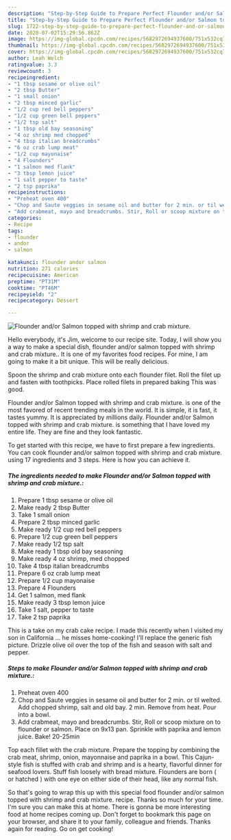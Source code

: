 ```yaml
---
description: "Step-by-Step Guide to Prepare Perfect Flounder and/or Salmon topped with shrimp and crab mixture."
title: "Step-by-Step Guide to Prepare Perfect Flounder and/or Salmon topped with shrimp and crab mixture."
slug: 1722-step-by-step-guide-to-prepare-perfect-flounder-and-or-salmon-topped-with-shrimp-and-crab-mixture
date: 2020-07-02T15:29:56.862Z
image: https://img-global.cpcdn.com/recipes/5682972694937600/751x532cq70/flounder-andor-salmon-topped-with-shrimp-and-crab-mixture-recipe-main-photo.jpg
thumbnail: https://img-global.cpcdn.com/recipes/5682972694937600/751x532cq70/flounder-andor-salmon-topped-with-shrimp-and-crab-mixture-recipe-main-photo.jpg
cover: https://img-global.cpcdn.com/recipes/5682972694937600/751x532cq70/flounder-andor-salmon-topped-with-shrimp-and-crab-mixture-recipe-main-photo.jpg
author: Leah Welch
ratingvalue: 3.3
reviewcount: 3
recipeingredient:
- "1 tbsp sesame or olive oil"
- "2 tbsp Butter"
- "1 small onion"
- "2 tbsp minced garlic"
- "1/2 cup red bell peppers"
- "1/2 cup green bell peppers"
- "1/2 tsp salt"
- "1 tbsp old bay seasoning"
- "4 oz shrimp med chopped"
- "4 tbsp italian breadcrumbs"
- "6 oz crab lump meat"
- "1/2 cup mayonaise"
- "4 Flounders"
- "1 salmon med flank"
- "3 tbsp lemon juice"
- "1 salt pepper to taste"
- "2 tsp paprika"
recipeinstructions:
- "Preheat oven 400"
- "Chop and Saute veggies in sesame oil and butter for 2 min. or til welted. Add chopped shrimp, salt and old bay. 2 min. Remove from heat. Pour into a bowl."
- "Add crabmeat, mayo and breadcrumbs. Stir, Roll or scoop mixture on to flounder or salmon.  Place on 9x13 pan. Sprinkle with paprika and lemon juice. Bake! 20-25min"
categories:
- Recipe
tags:
- flounder
- andor
- salmon

katakunci: flounder andor salmon 
nutrition: 271 calories
recipecuisine: American
preptime: "PT31M"
cooktime: "PT46M"
recipeyield: "2"
recipecategory: Dessert

---
```



![Flounder and/or Salmon topped with shrimp and crab mixture.](https://img-global.cpcdn.com/recipes/5682972694937600/751x532cq70/flounder-andor-salmon-topped-with-shrimp-and-crab-mixture-recipe-main-photo.jpg)

Hello everybody, it's Jim, welcome to our recipe site. Today, I will show you a way to make a special dish, flounder and/or salmon topped with shrimp and crab mixture.. It is one of my favorites food recipes. For mine, I am going to make it a bit unique. This will be really delicious.

Spoon the shrimp and crab mixture onto each flounder filet. Roll the filet up and fasten with toothpicks. Place rolled filets in prepared baking This was good.

Flounder and/or Salmon topped with shrimp and crab mixture. is one of the most favored of recent trending meals in the world. It is simple, it is fast, it tastes yummy. It is appreciated by millions daily. Flounder and/or Salmon topped with shrimp and crab mixture. is something that I have loved my entire life. They are fine and they look fantastic.


To get started with this recipe, we have to first prepare a few ingredients. You can cook flounder and/or salmon topped with shrimp and crab mixture. using 17 ingredients and 3 steps. Here is how you can achieve it.

<!--inarticleads1-->

##### The ingredients needed to make Flounder and/or Salmon topped with shrimp and crab mixture.:

1. Prepare 1 tbsp sesame or olive oil
1. Make ready 2 tbsp Butter
1. Take 1 small onion
1. Prepare 2 tbsp minced garlic
1. Make ready 1/2 cup red bell peppers
1. Prepare 1/2 cup green bell peppers
1. Make ready 1/2 tsp salt
1. Make ready 1 tbsp old bay seasoning
1. Make ready 4 oz shrimp, med chopped
1. Take 4 tbsp italian breadcrumbs
1. Prepare 6 oz crab lump meat
1. Prepare 1/2 cup mayonaise
1. Prepare 4 Flounders
1. Get 1 salmon, med flank
1. Make ready 3 tbsp lemon juice
1. Take 1 salt, pepper to taste
1. Take 2 tsp paprika


This is a take on my crab cake recipe. I made this recently when I visited my son in California … he misses home-cooking! I&#39;ll replace the generic fish picture. Drizzle olive oil over the top of the fish and season with salt and pepper. 

<!--inarticleads2-->

##### Steps to make Flounder and/or Salmon topped with shrimp and crab mixture.:

1. Preheat oven 400
1. Chop and Saute veggies in sesame oil and butter for 2 min. or til welted. Add chopped shrimp, salt and old bay. 2 min. Remove from heat. Pour into a bowl.
1. Add crabmeat, mayo and breadcrumbs. Stir, Roll or scoop mixture on to flounder or salmon.  Place on 9x13 pan. Sprinkle with paprika and lemon juice. Bake! 20-25min


Top each fillet with the crab mixture. Prepare the topping by combining the crab meat, shrimp, onion, mayonnaise and paprika in a bowl. This Cajun-style fish is stuffed with crab and shrimp and is a hearty, flavorful dinner for seafood lovers. Stuff fish loosely with bread mixture. Flounders are born ( or hatched ) with one eye on either side of their head, like any normal fish. 

So that's going to wrap this up with this special food flounder and/or salmon topped with shrimp and crab mixture. recipe. Thanks so much for your time. I'm sure you can make this at home. There is gonna be more interesting food at home recipes coming up. Don't forget to bookmark this page on your browser, and share it to your family, colleague and friends. Thanks again for reading. Go on get cooking!
